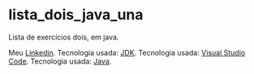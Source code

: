 # lista_dois_java_una
Lista de exercícios dois, em java.

Meu [Linkedin](https://www.linkedin.com/in/arthur-maestri-557069274/).
Tecnologia usada: [JDK](https://learn.microsoft.com/pt-br/java/openjdk/download).
Tecnologia usada: [Visual Studio Code](https://code.visualstudio.com/download).
Tecnologia usada: [Java](https://www.java.com/pt-BR/).
